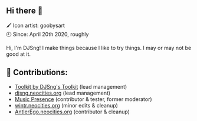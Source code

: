 ## Hi there 👋
🖌 Icon artist: goobysart  
🕘 Since: April 20th 2020, roughly  

Hi, I'm DJSng! I make things because I like to try things. I may or may not be good at it.

## 🔧 Contributions:
* [Toolkit by DJSng's Toolkit](https://github.com/DJSng-s-Toolkit/toolkit) (lead management)  
* [djsng.neocities.org](https://djsng.neocities.org) (lead management)  
* [Music Presence](https://github.com/ungive/discord-music-presence) (contributor & tester, former moderator)  
* [wintr.neocities.org](https://wintr.neocities.org) (minor edits & cleanup)  
* [AntlerEgo.neocities.org](https://github.com/AntlerEgo/AntlerEgo.github.io) (contributor & cleanup)
